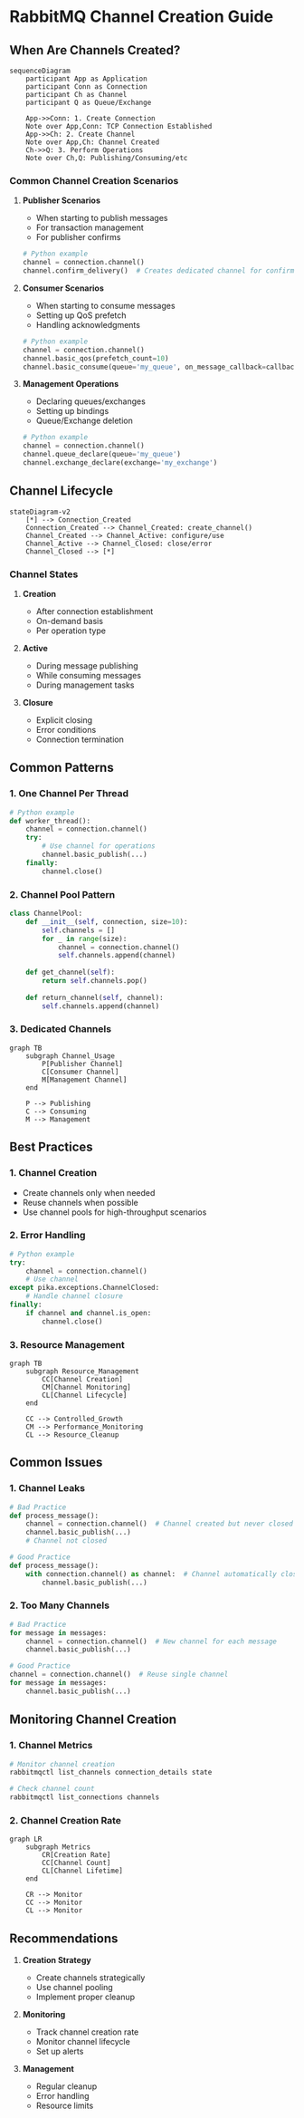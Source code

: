 # RabbitMQ Channel Creation Guide

## When Are Channels Created?

```mermaid
sequenceDiagram
    participant App as Application
    participant Conn as Connection
    participant Ch as Channel
    participant Q as Queue/Exchange

    App->>Conn: 1. Create Connection
    Note over App,Conn: TCP Connection Established
    App->>Ch: 2. Create Channel
    Note over App,Ch: Channel Created
    Ch->>Q: 3. Perform Operations
    Note over Ch,Q: Publishing/Consuming/etc
```

### Common Channel Creation Scenarios

1. **Publisher Scenarios**
   - When starting to publish messages
   - For transaction management
   - For publisher confirms
   ```python
   # Python example
   channel = connection.channel()
   channel.confirm_delivery()  # Creates dedicated channel for confirms
   ```

2. **Consumer Scenarios**
   - When starting to consume messages
   - Setting up QoS prefetch
   - Handling acknowledgments
   ```python
   # Python example
   channel = connection.channel()
   channel.basic_qos(prefetch_count=10)
   channel.basic_consume(queue='my_queue', on_message_callback=callback)
   ```

3. **Management Operations**
   - Declaring queues/exchanges
   - Setting up bindings
   - Queue/Exchange deletion
   ```python
   # Python example
   channel = connection.channel()
   channel.queue_declare(queue='my_queue')
   channel.exchange_declare(exchange='my_exchange')
   ```

## Channel Lifecycle

```mermaid
stateDiagram-v2
    [*] --> Connection_Created
    Connection_Created --> Channel_Created: create_channel()
    Channel_Created --> Channel_Active: configure/use
    Channel_Active --> Channel_Closed: close/error
    Channel_Closed --> [*]
```

### Channel States

1. **Creation**
   - After connection establishment
   - On-demand basis
   - Per operation type

2. **Active**
   - During message publishing
   - While consuming messages
   - During management tasks

3. **Closure**
   - Explicit closing
   - Error conditions
   - Connection termination

## Common Patterns

### 1. One Channel Per Thread
```python
# Python example
def worker_thread():
    channel = connection.channel()
    try:
        # Use channel for operations
        channel.basic_publish(...)
    finally:
        channel.close()
```

### 2. Channel Pool Pattern
```python
class ChannelPool:
    def __init__(self, connection, size=10):
        self.channels = []
        for _ in range(size):
            channel = connection.channel()
            self.channels.append(channel)
    
    def get_channel(self):
        return self.channels.pop()
    
    def return_channel(self, channel):
        self.channels.append(channel)
```

### 3. Dedicated Channels
```mermaid
graph TB
    subgraph Channel_Usage
        P[Publisher Channel]
        C[Consumer Channel]
        M[Management Channel]
    end
    
    P --> Publishing
    C --> Consuming
    M --> Management
```

## Best Practices

### 1. Channel Creation
- Create channels only when needed
- Reuse channels when possible
- Use channel pools for high-throughput scenarios

### 2. Error Handling
```python
# Python example
try:
    channel = connection.channel()
    # Use channel
except pika.exceptions.ChannelClosed:
    # Handle channel closure
finally:
    if channel and channel.is_open:
        channel.close()
```

### 3. Resource Management
```mermaid
graph TB
    subgraph Resource_Management
        CC[Channel Creation]
        CM[Channel Monitoring]
        CL[Channel Lifecycle]
    end
    
    CC --> Controlled_Growth
    CM --> Performance_Monitoring
    CL --> Resource_Cleanup
```

## Common Issues

### 1. Channel Leaks
```python
# Bad Practice
def process_message():
    channel = connection.channel()  # Channel created but never closed
    channel.basic_publish(...)
    # Channel not closed

# Good Practice
def process_message():
    with connection.channel() as channel:  # Channel automatically closed
        channel.basic_publish(...)
```

### 2. Too Many Channels
```python
# Bad Practice
for message in messages:
    channel = connection.channel()  # New channel for each message
    channel.basic_publish(...)

# Good Practice
channel = connection.channel()  # Reuse single channel
for message in messages:
    channel.basic_publish(...)
```

## Monitoring Channel Creation

### 1. Channel Metrics
```bash
# Monitor channel creation
rabbitmqctl list_channels connection_details state

# Check channel count
rabbitmqctl list_connections channels
```

### 2. Channel Creation Rate
```mermaid
graph LR
    subgraph Metrics
        CR[Creation Rate]
        CC[Channel Count]
        CL[Channel Lifetime]
    end
    
    CR --> Monitor
    CC --> Monitor
    CL --> Monitor
```

## Recommendations

1. **Creation Strategy**
   - Create channels strategically
   - Use channel pooling
   - Implement proper cleanup

2. **Monitoring**
   - Track channel creation rate
   - Monitor channel lifecycle
   - Set up alerts

3. **Management**
   - Regular cleanup
   - Error handling
   - Resource limits
